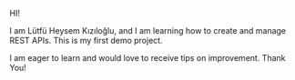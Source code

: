 HI!



I am Lütfü Heysem Kızıloğlu, and I am learning how to create and manage REST APIs. This is my first demo project.



I am eager to learn and would love to receive tips on improvement. Thank You!
